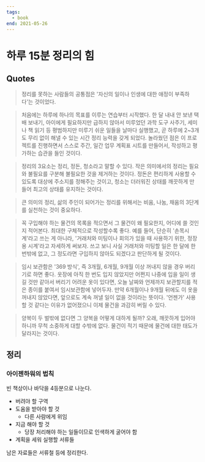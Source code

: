 ```yaml
---
tags:
  - book
end: 2021-05-26
---
```


# 하루 15분 정리의 힘

## Quotes

> 정리를 못하는 사람들의 공통점은 '자신의 일이나 인생에 대한 애정이 부족하다'는 것이었다.

> 처음에는 하루에 하나의 목표를 이루는 연습부터 시작했다. 한 달 내내 안 보낸 택배 보내기, 아이에게 필요하지만 급하지 않아서 미루었던 과학 도구 사주기, 세미나 책 읽기 등 평범하지만 미루기 쉬운 일들을 날마다 실행했고, 곧 하루에 2~3개도 무리 없이 해낼 수 있는 시간 정리 능력을 갖게 되었다. 놀라웠던 점은 이 프로젝트를 진행하면서 스스로 주간, 일간 업무 계획표 시트를 만들어서, 작성하고 평가하는 습관을 들인 것이다.

> 정리의 3요소는 정리, 정돈, 청소라고 말할 수 있다. 작은 의미에서의 정리는 필요와 불필요를 구분해 불필요한 것을 제거하는 것이다. 정돈은 편리하게 사용할 수 있도록 대상에 주소지를 정해주는 것이고, 청소는 더러워진 상태를 깨끗하게 만들어 최고의 상태를 유지하는 것이다.

> 큰 의미의 정리, 삶의 주인이 되어가는 정리를 위해서는 비움, 나눔, 채움의 3단계를 실천하는 것이 중요하다.

> 꼭 구입해야 하는 물건의 목록을 적으면서 그 물건이 왜 필요한지, 어디에 쓸 것인지 적어본다. 최대한 구체적으로 작성할수록 좋다. 예를 들어, 단순히 '손목시계'라고 쓰는 게 아니라, '거래처와 미팅이나 회의가 있을 때 사용하기 위한, 정장용 시계'라고 자세하게 써보자. 쓰고 보니 사실 거래처와 미팅할 일은 한 달에 한 번밖에 없고, 그 정도라면 구입하지 않아도 되겠다고 판단하게 될 것이다.

> 임시 보관함은 '369 방식', 즉 3개월, 6개월, 9개월 이상 꺼내지 않을 경우 버리기로 하면 좋다. 옷장에 아직 한 번도 입지 않았지만 어쩐지 나중에 입을 일이 생길 것만 같아서 버리기 어려운 옷이 있다면, 오늘 날짜와 언제까지 보관할지를 적은 종이를 붙여서 임시보관함에 넣어두자. 만약 6개월이나 9개월 뒤에도 이 옷을 꺼내지 않았다면, 앞으로도 계속 꺼낼 일이 없을 것이라는 뜻이다. '언젠가' 사용할 것 같다는 이유가 없어졌으니 이제 물건을 과감히 버릴 수 있다.

> 양복이 두 벌밖에 없다면 그 양복을 어떻게 대하게 될까? 오래, 깨끗하게 입어야 하니까 무척 소중하게 대할 수밖에 없다. 물건이 적기 때문에 물건에 대한 태도가 달라지는 것이다.

## 정리

### 아이젠하워의 법칙

빈 책상이나 바닥을 4등분으로 나눈다.

- 버려야 할 구역
- 도움을 받아야 할 것
	- 다른 사람에게 위임
- 지금 해야 할 것
	- 당장 처리해야 하는 일들이므로 인색하게 굴어야 함
- 계획을 세워 실행할 서류들

남은 자료들은 서류철 등에 정리한다.

<PageTags />

